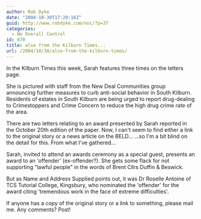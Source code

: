 ```yaml
---
author: Rob Dyke
date: "2004-10-30T17:20:16Z"
guid: http://www.robdyke.com/noc/?p=37
categories:
  - No Overall Control
id: 670
title: also from the Kilburn Times...
url: /2004/10/30/also-from-the-kilburn-times/
---
```

In the Kilburn Times this week, Sarah features three times on the letters page.

She is pictured with staff from the New Deal Communities group announcing further measures to curb anti-social behavior in South Kilburn. Residents of estates in South Kilburn are being urged to report drug-dealing to Crimestoppers and Crime Concern to reduce the high drug crime rate of the area.

There are two letters relating to an award presented by Sarah reported in the October 20th edition of the paper. Now, I can't seem to find either a link to the original story or a news article on the BELD... ...so I'm a bit blind on the detail for this. From what I've gathered...

Sarah, invited to attend an awards ceremony as a special guest, presents an award to an 'offender' (ex-offender?). She gets some flack for not supporting "lawful people" in the words of Brent Cllrs Duffin & Beswick.

But as Name and Address Supplied points out, it was Dr Roselle Antoine of TCS Tutorial College, Kingsbury, who nominated the 'offender' for the award citing 'tremendous work in the face of extreme difficulties'.

If anyone has a copy of the original story or a link to something, please mail me. Any comments? Post!